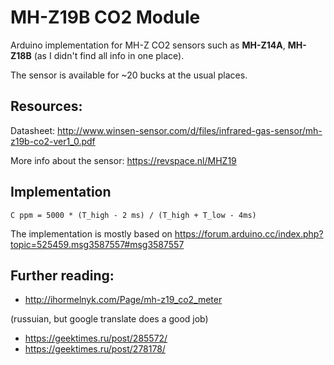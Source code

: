 # MH-Z19B CO2 Module

Arduino implementation for MH-Z CO2 sensors such as **MH-Z14A**, **MH-Z18B** (as I didn't find all info in one place).

The sensor is available for ~20 bucks at the usual places.

## Resources:

Datasheet:
http://www.winsen-sensor.com/d/files/infrared-gas-sensor/mh-z19b-co2-ver1_0.pdf

More info about the sensor:
https://revspace.nl/MHZ19


## Implementation

```
C ppm = 5000 * (T_high - 2 ms) / (T_high + T_low - 4ms)
```

The implementation is mostly based on  https://forum.arduino.cc/index.php?topic=525459.msg3587557#msg3587557


## Further reading:
- http://ihormelnyk.com/Page/mh-z19_co2_meter

(russuian, but google translate does a good job)
- https://geektimes.ru/post/285572/
- https://geektimes.ru/post/278178/
